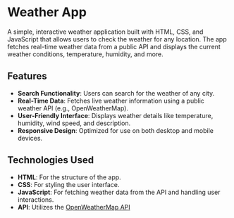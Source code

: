 # Weather App

A simple, interactive weather application built with HTML, CSS, and JavaScript that allows users to check the weather for any location. The app fetches real-time weather data from a public API and displays the current weather conditions, temperature, humidity, and more.

## Features

- **Search Functionality**: Users can search for the weather of any city.
- **Real-Time Data**: Fetches live weather information using a public weather API (e.g., OpenWeatherMap).
- **User-Friendly Interface**: Displays weather details like temperature, humidity, wind speed, and description.
- **Responsive Design**: Optimized for use on both desktop and mobile devices.

## Technologies Used

- **HTML**: For the structure of the app.
- **CSS**: For styling the user interface.
- **JavaScript**: For fetching weather data from the API and handling user interactions.
- **API**: Utilizes the [OpenWeatherMap API](https://openweathermap.org/)

